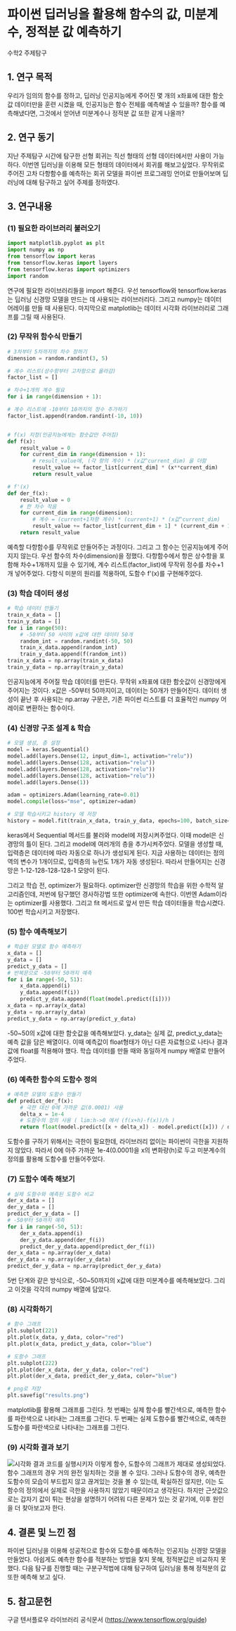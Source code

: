 # 파이썬 딥러닝을 활용해 함수의 값, 미분계수, 정적분 값 예측하기

수학2 주제탐구

## 1. 연구 목적

우리가 임의의 함수를 정하고, 딥러닝 인공지능에게 주어진 몇 개의 x좌표에 대한 함숫값 데이터만을 훈련 시켰을 때, 인공지능은 함수 전체를 예측해낼 수 있을까?
함수를 예측해냈다면, 그것에서 얻어낸 미분계수나 정적분 값 또한 같게 나올까?

## 2. 연구 동기

지난 주제탐구 시간에 탐구한 선형 회귀는 직선 형태의 선형 데이터에서만 사용이 가능하다.
이번엔 딥러닝을 이용해 모든 형태의 데이터에서 회귀를 해보고싶었다.
무작위로 주어진 고차 다항함수를 예측하는 회귀 모델을 파이썬 프로그래밍 언어로 만들어보며 딥러닝에 대해 탐구하고 싶어 주제를 정하였다.

## 3. 연구내용

### (1) 필요한 라이브러리 불러오기

```python
import matplotlib.pyplot as plt
import numpy as np
from tensorflow import keras
from tensorflow.keras import layers
from tensorflow.keras import optimizers
import random
```

연구에 필요한 라이브러리들을 import 해준다.
우선 tensorflow와 tensorflow.keras는 딥러닝 신경망 모델을 만드는 데 사용되는 라이브러리다.
그리고 numpy는 데이터 어레이를 만들 때 사용된다.
마지막으로 matplotlib는 데이터 시각화 라이브러리로 그래프를 그릴 때 사용된다.

### (2) 무작위 함수식 만들기

```python
# 3차부터 5차까지의 차수 정하기
dimension = random.randint(3, 5)

# 계수 리스트(상수항부터 고차항으로 올라감)
factor_list = []

# 차수+1개의 계수 필요
for i in range(dimension + 1):

# 계수 리스트에 -10부터 10까지의 정수 추가하기
factor_list.append(random.randint(-10, 10))


# f(x) 지정(인공지능에게는 함숫값만 주어짐)
def f(x):
	result_value = 0
	for current_dim in range(dimension + 1):
		# result_value에, (각 항의 계수) * (x값^current_dim) 을 더함
		result_value += factor_list[current_dim] * (x**current_dim)
		return result_value

# f'(x)
def der_f(x):
	result_value = 0
	# 한 차수 작음
	for current_dim in range(dimension):
		# 계수 = (current+1차항 계수) * (current+1) * (x값^current_dim)
		result_value += factor_list[current_dim + 1] * (current_dim + 1) * (x**current_dim)
	return result_value
```

예측할 다항함수를 무작위로 만들어주는 과정이다.
그리고 그 함수는 인공지능에게 주어지지 않는다.
우선 함수의 차수(dimension)을 정했다.
다항함수에서 항은 상수항을 포함해 차수+1개까지 있을 수 있기에, 계수 리스트(factor_list)에 무작위 정수를 차수+1개 넣어주었다.
다항식 미분의 원리를 적용하여, 도함수 f'(x)를 구현해주었다.

### (3) 학습 데이터 생성

```python
# 학습 데이터 만들기
train_x_data = []
train_y_data = []
for i in range(50):
	# -50부터 50 사이의 x값에 대한 데이터 50개
	random_int = random.randint(-50, 50)
	train_x_data.append(random_int)
	train_y_data.append(f(random_int))
train_x_data = np.array(train_x_data)
train_y_data = np.array(train_y_data)
```

인공지능에게 주어질 학습 데이터를 만든다.
무작위 x좌표에 대한 함숫값이 신경망에게 주어지는 것이다.
x값은 -50부터 50까지이고, 데이터는 50개가 만들어진다.
데이터 생성이 끝난 후 사용되는 np.array 구문은, 기존 파이썬 리스트를 더 효율적인 numpy 어레이로 변환하는 함수이다.

### (4) 신경망 구조 설계 & 학습

```python
# 모델 생성, 층 설정
model = keras.Sequential()
model.add(layers.Dense(12, input_dim=1, activation="relu"))
model.add(layers.Dense(128, activation="relu"))
model.add(layers.Dense(128, activation="relu"))
model.add(layers.Dense(128, activation="relu"))
model.add(layers.Dense(1))

adam = optimizers.Adam(learning_rate=0.01)
model.compile(loss="mse", optimizer=adam)

# 모델 학습시키고 history 에 저장
history = model.fit(train_x_data, train_y_data, epochs=100, batch_size=1, shuffle=False, verbose=1)
```

keras에서 Sequential 메서드를 불러와 model에 저장시켜주었다.
이때 model은 신경망의 틀이 된다.
그리고 model에 여러개의 층을 추가시켜주었다.
모델을 생성할 때, 입력층은 데이터에 따라 자동으로 하나가 생성되게 된다.
지금 사용하는 데이터는 정의역의 변수가 1개이므로, 입력층의 뉴런도 1개가 자동 생성된다.
따라서 만들어지는 신경망은 1-12-128-128-128-1 모양이 된다.

그리고 학습 전, optimizer가 필요하다.
optimizer란 신경망의 학습을 위한 수학적 알고리즘인데,
저번에 탐구했던 경사하강법 또한 optimizer에 속한다.
이번엔 Adam이라는 optimizer를 사용했다.
그리고 fit 메서드로 앞서 만든 학습 데이터들을 학습시켰다.
100번 학습시키고 저장했다.

### (5) 함수 예측해보기

```python
# 학습된 모델로 함수 예측하기
x_data = []
y_data = []
predict_y_data = []
# 반복문으로 -50부터 50까지 예측
for i in range(-50, 51):
	x_data.append(i)
	y_data.append(f(i))
	predict_y_data.append(float(model.predict([i])))
x_data = np.array(x_data)
y_data = np.array(y_data)
predict_y_data = np.array(predict_y_data)
```

-50~50의 x값에 대한 함숫값을 예측해보았다.
y_data는 실제 값, predict_y_data는 예측 값을 담은 배열이다.
이때 예측값이 float형태가 아닌 다른 자료형으로 나타나 결과값에 float를 적용해야 했다.
학습 데이터를 만들 때와 동일하게 numpy 배열로 만들어주었다.

### (6) 예측한 함수의 도함수 정의

```python
# 예측한 모델의 도함수 만들기
def predict_der_f(x):
	# 극한 대신 0에 가까운 값(0.0001) 사용
	delta_x = 1e-4
	# 도함수의 정의 사용 ( lim:h->0 에서 (f(x+h)-f(x))/h )
	return float(model.predict([x + delta_x]) - model.predict([x])) / delta_x
```

도함수를 구하기 위해서는 극한이 필요한데, 라이브러리 없이는 파이썬이 극한을 지원하지 않았다.
따라서 0에 아주 가까운 1e-4(0.0001)을 x의 변화량(h)로 두고 미분계수의 정의를 활용해 도함수를 만들어주었다.

### (7) 도함수 예측 해보기

```python
# 실제 도함수와 예측된 도함수 비교
der_x_data = []
der_y_data = []
predict_der_y_data = []
# -50부터 50까지 예측
for i in range(-50, 51):
	der_x_data.append(i)
	der_y_data.append(der_f(i))
	predict_der_y_data.append(predict_der_f(i))
der_x_data = np.array(der_x_data)
der_y_data = np.array(der_y_data)
predict_der_y_data = np.array(predict_der_y_data)
```

5번 단계와 같은 방식으로, -50~50까지의 x값에 대한 미분계수를 예측해보았다.
그리고 이것을 각각의 numpy 배열에 담았다.

### (8) 시각화하기

```python
# 함수 그래프
plt.subplot(221)
plt.plot(x_data, y_data, color="red")
plt.plot(x_data, predict_y_data, color="blue")

# 도함수 그래프
plt.subplot(222)
plt.plot(der_x_data, der_y_data, color="red")
plt.plot(der_x_data, predict_der_y_data, color="blue")

# png로 저장
plt.savefig("results.png")
```

matplotlib를 활용해 그래프를 그린다.
첫 번째는 실제 함수를 빨간색으로, 예측한 함수를 파란색으로 나타내는 그래프를 그린다.
두 번째는 실제 도함수를 빨간색으로, 예측한 도함수를 파란색으로 나타내는 그래프를 그린다.

### (9) 시각화 결과 보기

![시각화 결과](results.png)
코드를 실행시키자 이렇게 함수, 도함수의 그래프가 제대로 생성되었다.
함수 그래프의 경우 거의 완전 일치하는 것을 볼 수 있다.
그러나 도함수의 경우, 예측한 도함수의 모습이 부드럽지 않고 끊겨있는 것을 볼 수 있는데,
확실하진 않지만, 이는 도함수의 정의에서 실제로 극한을 사용하지 않았기 때문이라고 생각된다.
하지만 근삿값으로는 갑자기 값이 튀는 현상을 설명하기 어려워 다른 문제가 있는 것 같기에, 이후 원인을 더 찾아보고자 한다.

## 4. 결론 및 느낀 점

파이썬 딥러닝을 이용해 성공적으로 함수와 도함수를 예측하는 인공지능 신경망 모델을 만들었다.
아쉽게도 예측한 함수를 적분하는 방법을 찾지 못해, 정적분값은 비교하지 못했다.
다음 탐구를 진행할 때는 구분구적법에 대해 탐구하여 딥러닝을 통해 정적분의 값 또한 예측해 보고 싶다.

## 5. 참고문헌

구글 텐서플로우 라이브러리 공식문서 (https://www.tensorflow.org/guide)
